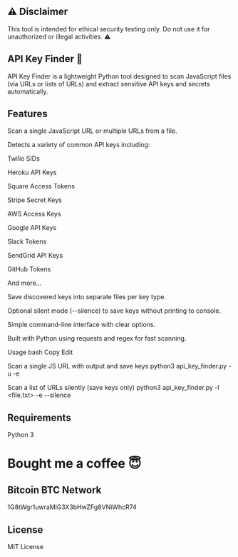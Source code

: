 ## ⚠️ Disclaimer
This tool is intended for ethical security testing only. Do not use it for unauthorized or illegal activities. ⚠️

## API Key Finder 🔑
API Key Finder is a lightweight Python tool designed to scan JavaScript files (via URLs or lists of URLs) and extract sensitive API keys and secrets automatically.

## Features
Scan a single JavaScript URL or multiple URLs from a file.

Detects a variety of common API keys including:

Twilio SIDs

Heroku API Keys

Square Access Tokens

Stripe Secret Keys

AWS Access Keys

Google API Keys

Slack Tokens

SendGrid API Keys

GitHub Tokens

And more...

Save discovered keys into separate files per key type.

Optional silent mode (--silence) to save keys without printing to console.

Simple command-line interface with clear options.

Built with Python using requests and regex for fast scanning.

Usage
bash
Copy
Edit

Scan a single JS URL with output and save keys
python3 api_key_finder.py -u <url> -e

Scan a list of URLs silently (save keys only)
python3 api_key_finder.py -l <file.txt> -e --silence

## Requirements
Python 3

# Bought me a coffee 😇
## Bitcoin BTC Network
1G8tWgr1uwraMiG3X3bHwZFg8VNiWhcR74


## License
MIT License
